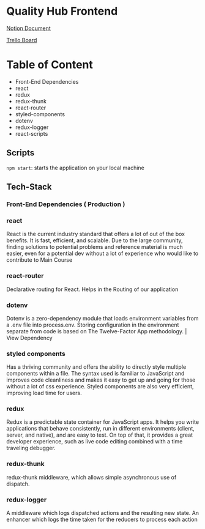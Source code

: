 # Quality Hub Frontend

[Notion Document](https://www.notion.so/EU3-QualityHub-503a434aa6b4425595d2b4fa03a1d406)

[Trello Board](https://trello.com/b/SlF9gway/quality-hub)

# Table of Content

- Front-End Dependencies
 - react
 - redux
 - redux-thunk
 - react-router
 - styled-components
 - dotenv
 - redux-logger
 - react-scripts


## Scripts
`npm start`: starts the application on your local machine

## Tech-Stack
### Front-End Dependencies ( Production )

### react 

React is the current industry standard that offers a lot of out of the box benefits. It is fast, efficient, and scalable. Due to the large community, finding solutions to potential problems and reference material is much easier, even for a potential dev without a lot of experience who would like to contribute to Main Course


### react-router

Declarative routing for React. Helps in the Routing of our application

### dotenv

Dotenv is a zero-dependency module that loads environment variables from a .env file into process.env. Storing configuration in the environment separate from code is based on The Twelve-Factor App methodology. | View Dependency

### styled components

Has a thriving community and offers the ability to directly style multiple components within a file. The syntax used is familiar to JavaScript and improves code cleanliness and makes it easy to get up and going for those without a lot of css experience. Styled components are also very efficient, improving load time for users.

### redux

Redux is a predictable state container for JavaScript apps.
It helps you write applications that behave consistently, run in different environments (client, server, and native), and are easy to test. On top of that, it provides a great developer experience, such as live code editing combined with a time traveling debugger.

### redux-thunk

redux-thunk middleware, which allows simple asynchronous use of dispatch.

### redux-logger

A middleware which logs dispatched actions and the resulting new state.
An enhancer which logs the time taken for the reducers to process each action
